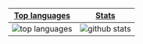 |[Top languages](https://github.com/MEGAMINDMK/github-readme-stats#top-languages-card)|[Stats](https://github.com/MEGAMINDMK/github-readme-stats#github-stats-card)|
|-|-|
|![top languages](https://github-readme-stats.vercel.app/api/top-langs/?username=MEGAMINDMK&layout=compact&langs_count=6)|![github stats](https://github-readme-stats.vercel.app/api?username=MEGAMINDMK&count_private=true&show_icons=true&hide=issues)|
